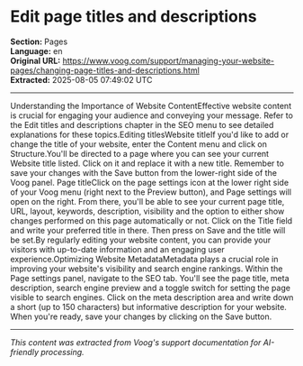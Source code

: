 # Edit page titles and descriptions

**Section:** Pages  
**Language:** en  
**Original URL:** https://www.voog.com/support/managing-your-website-pages/changing-page-titles-and-descriptions.html  
**Extracted:** 2025-08-05 07:49:02 UTC

---

Understanding the Importance of Website ContentEffective website content is crucial for engaging your audience and conveying your message. Refer to the Edit titles and descriptions chapter in the SEO menu to see detailed explanations for these topics.Editing titlesWebsite titleIf you'd like to add or change the title of your website, enter the Content menu and click on Structure.You'll be directed to a page where you can see your current Website title listed. Click on it and replace it with a new title. Remember to save your changes with the Save button from the lower-right side of the Voog panel.
Page titleClick on the page settings icon at the lower right side of your Voog menu (right next to the Preview button), and Page settings will open on the right. From there, you'll be able to see your current page title, URL, layout, keywords, description, visibility and the option to either show changes performed on this page automatically or not.
Click on the Title field and write your preferred title in there. Then press on Save and the title will be set.By regularly editing your website content, you can provide your visitors with up-to-date information and an engaging user experience.Optimizing Website MetadataMetadata plays a crucial role in improving your website's visibility and search engine rankings. Within the Page settings panel, navigate to the SEO tab. You'll see the page title, meta description, search engine preview and a toggle switch for setting the page visible to search engines.
Click on the meta description area and write down a short (up to 150 characters) but informative description for your website. When you're ready, save your changes by clicking on the Save button.

---

*This content was extracted from Voog's support documentation for AI-friendly processing.*
